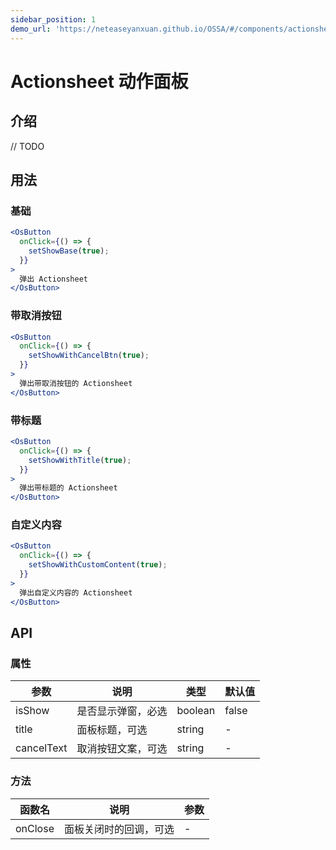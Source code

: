 ```yaml
---
sidebar_position: 1
demo_url: 'https://neteaseyanxuan.github.io/OSSA/#/components/actionsheet/demo/index'
---
```


# Actionsheet 动作面板

## 介绍
// TODO

## 用法
### 基础
```jsx
<OsButton
  onClick={() => {
    setShowBase(true);
  }}
>
  弹出 Actionsheet
</OsButton>
```
### 带取消按钮
```jsx
<OsButton
  onClick={() => {
    setShowWithCancelBtn(true);
  }}
>
  弹出带取消按钮的 Actionsheet
</OsButton>
```
### 带标题
```jsx
<OsButton
  onClick={() => {
    setShowWithTitle(true);
  }}
>
  弹出带标题的 Actionsheet
</OsButton>
```
### 自定义内容
```jsx
<OsButton
  onClick={() => {
    setShowWithCustomContent(true);
  }}
>
  弹出自定义内容的 Actionsheet
</OsButton>
```



## API
### 属性
|参数|说明|类型|默认值|
|------|------|------|------|
|isShow|是否显示弹窗，必选|boolean|false|
|title|面板标题，可选|string|-|
|cancelText|取消按钮文案，可选|string|-|


### 方法
|函数名|说明|参数|
|------|------|------|
|onClose|面板关闭时的回调，可选|-|


